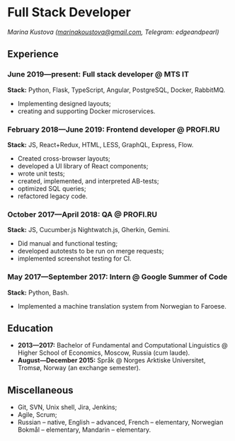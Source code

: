 # Full Stack Developer
_Marina Kustova (marinakoustova@gmail.com, Telegram: edgeandpearl)_

## Experience

### June 2019—present: Full&nbsp;stack developer @ MTS IT

**Stack:** Python, Flask, TypeScript, Angular, PostgreSQL, Docker, RabbitMQ.

+ Implementing designed layouts;
+ creating and supporting Docker microservices.

### February 2018—June 2019: Frontend developer @ PROFI.RU

**Stack:** JS, React+Redux, HTML, LESS, GraphQL, Express, Flow.

+ Created cross-browser layouts;
+ developed a UI library of React components;
+ wrote unit tests;
+ created, implemented, and interpreted AB-tests;
+ optimized SQL queries;
+ refactored legacy code.

### October 2017—April 2018: QA @ PROFI.RU

**Stack:** JS, Cucumber.js Nightwatch.js, Gherkin, Gemini.

+ Did manual and functional testing;
+ developed autotests to be run on merge requests;
+ implemented screenshot testing for CI.

### May 2017—September 2017: Intern @ Google Summer of&nbsp;Code

**Stack:** Python, Bash.

+ Implemented a machine translation system from Norwegian to Faroese.


## Education
+ **2013—2017:** Bachelor of Fundamental and Computational Linguistics @ Higher School of Economics, Moscow, Russia (cum laude).
+ **August—December 2015:** Språk @ Norges Arktiske Universitet, Tromsø, Norway (an exchange semester).

## Miscellaneous
+ Git, SVN, Unix shell, Jira, Jenkins;
+ Agile, Scrum;
+ Russian – native, English – advanced, French – elementary, Norwegian Bokmål – elementary, Mandarin – elementary.
